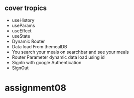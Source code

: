 ## cover tropics

- useHistory
- useParams
- useEffect
- useState
- Dynamic Router
- Data load From themealDB
- You search your meals on searchbar and see your meals
- Router Parameter dynamic data load using id
- SignIn with google Authentication
- SignOut
# assignment08
